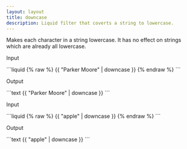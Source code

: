 ```yaml
---
layout: layout
title: downcase
description: Liquid filter that coverts a string to lowercase.
---
```


Makes each character in a string lowercase. It has no effect on strings which are already all lowercase.

<p class="code-label">Input</p>
```liquid
{% raw %}
{{ "Parker Moore" | downcase }}
{% endraw %}
```

<p class="code-label">Output</p>
```text
{{ "Parker Moore" | downcase }}
```

<p class="code-label">Input</p>
```liquid
{% raw %}
{{ "apple" | downcase }}
{% endraw %}
```

<p class="code-label">Output</p>
```text
{{ "apple" | downcase }}
```
